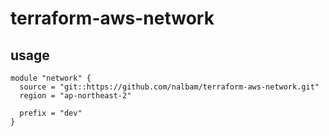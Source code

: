 # terraform-aws-network

## usage

```hcl
module "network" {
  source = "git::https://github.com/nalbam/terraform-aws-network.git"
  region = "ap-northeast-2"

  prefix = "dev"
}
```
